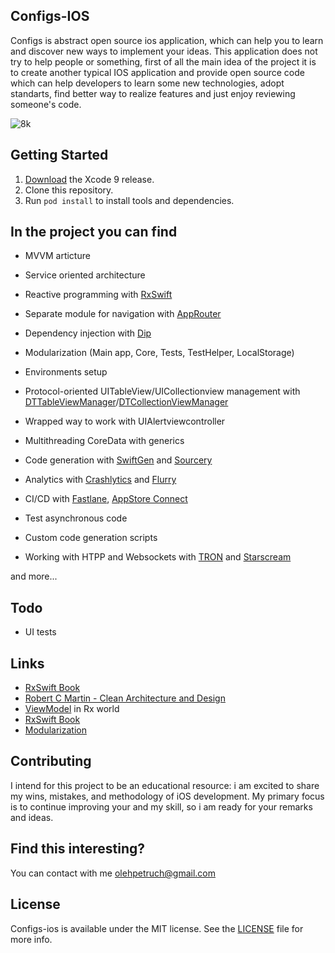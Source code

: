 ## Configs-IOS

Configs is abstract open source ios application, which can help you to learn and discover new ways to implement your ideas. This application does not try to help people or something, first of all the main idea of the project it is to create another typical IOS application and provide open source code which can help developers to learn some new technologies, adopt standarts, find better way to realize features and just enjoy reviewing someone's code.

![8k](https://user-images.githubusercontent.com/17677464/47267517-942d6080-d54d-11e8-9452-3d1eb75883ae.png)

## Getting Started

1. [Download](https://developer.apple.com/xcode/download/) the Xcode 9 release.
1. Clone this repository.
1. Run `pod install` to install tools and dependencies. 

## In the project you can find

* MVVM articture 

* Service oriented architecture

* Reactive programming with [RxSwift](https://github.com/ReactiveX/RxSwift)

* Separate module for navigation with [AppRouter](https://github.com/MLSDev/AppRouter)

* Dependency injection with [Dip](https://github.com/AliSoftware/Dip)

* Modularization (Main app, Core, Tests, TestHelper, LocalStorage)

* Environments setup

* Protocol-oriented UITableView/UICollectionview management with [DTTableViewManager](https://github.com/DenHeadless/DTTableViewManager)/[DTCollectionViewManager](https://github.com/DenHeadless/DTCollectionViewManager)

* Wrapped way to work with UIAlertviewcontroller

* Multithreading CoreData with generics

* Code generation with [SwiftGen](https://github.com/SwiftGen/SwiftGen) and [Sourcery](https://github.com/krzysztofzablocki/Sourcery)

* Analytics with [Crashlytics](https://firebase.google.com/docs/crashlytics/) and [Flurry](https://developer.yahoo.com/flurry/docs/integrateflurry/ios/?guccounter=1)

* CI/CD with [Fastlane](https://github.com/fastlane/fastlane), [AppStore Connect](https://appstoreconnect.apple.com)

* Test asynchronous code

* Custom code generation scripts 

* Working with HTPP and Websockets with [TRON](https://github.com/MLSDev/TRON) and [Starscream](https://github.com/daltoniam/Starscream)

and more...

## Todo

* UI tests

## Links
* [RxSwift Book](https://store.raywenderlich.com/products/rxswift)
* [Robert C Martin - Clean Architecture and Design](https://www.youtube.com/watch?v=Nsjsiz2A9mg)
* [ViewModel](https://medium.com/@SergDort/viewmodel-in-rxswift-world-13d39faa2cf5#.qse37r6jw) in Rx world
* [RxSwift Book](https://store.raywenderlich.com/products/rxswift)
* [Modularization](https://github.com/sergdort/CleanArchitectureRxSwift)

## Contributing

I intend for this project to be an educational resource: i am excited to share my wins, mistakes, and methodology of iOS development. My primary focus is to continue improving your and my skill, so i am ready for your remarks and ideas.

## Find this interesting?

You can contact with me olehpetruch@gmail.com

## License

Configs-ios is available under the MIT license. See the [LICENSE](LICENSE) file for more info.
